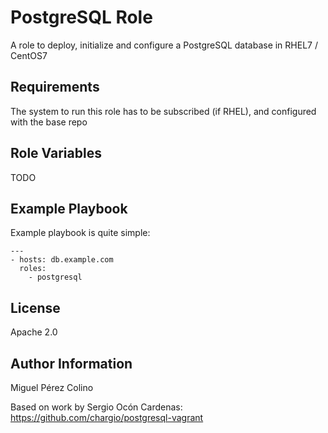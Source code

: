 PostgreSQL Role
=========

A role to deploy, initialize and configure a PostgreSQL database in RHEL7 / CentOS7

Requirements
------------

The system to run this role has to be subscribed (if RHEL), and configured with the base repo

Role Variables
--------------

TODO

Example Playbook
----------------

Example playbook is quite simple:

    ---
    - hosts: db.example.com
      roles:
        - postgresql

License
-------

Apache 2.0

Author Information
------------------

Miguel Pérez Colino 

Based on work by Sergio Ocón Cardenas:
https://github.com/chargio/postgresql-vagrant

